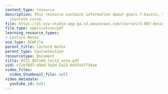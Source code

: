 ```yaml
---
content_type: resource
description: This resource contains information about gears ? basics, terminology,
  involute curve.
file: https://ol-ocw-studio-app-qa.s3.amazonaws.com/courses/2-007-design-and-manufacturing-i-spring-2009/c72e70d7d9ad5e2d5a23bd4fe57734ae_MIT2_007s09_lec12_note.pdf
file_type: application/pdf
learning_resource_types:
- Lecture Notes
ocw_type: OCWFile
parent_title: Lecture Notes
parent_type: CourseSection
resourcetype: Document
title: MIT2_007s09_lec12_note.pdf
uid: c72e70d7-d9ad-5e2d-5a23-bd4fe57734ae
video_files:
  video_thumbnail_file: null
video_metadata:
  youtube_id: null
---
```

